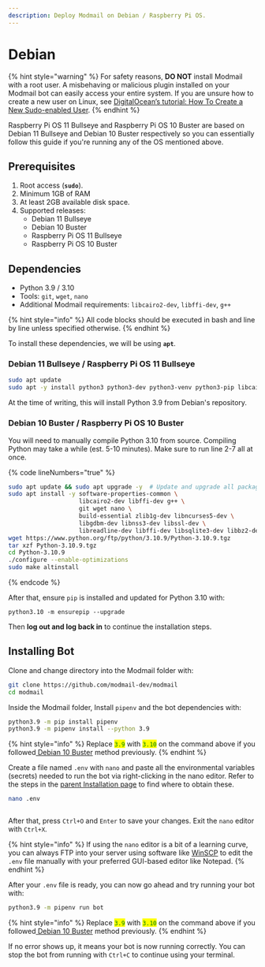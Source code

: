 ```yaml
---
description: Deploy Modmail on Debian / Raspberry Pi OS.
---
```


# Debian

{% hint style="warning" %}
For safety reasons, **DO NOT** install Modmail with a root user. A misbehaving or malicious plugin installed on your Modmail bot can easily access your entire system. If you are unsure how to create a new user on Linux, see [DigitalOcean’s tutorial: How To Create a New Sudo-enabled User](https://www.digitalocean.com/community/tutorials/how-to-create-a-new-sudo-enabled-user-on-ubuntu-20-04-quickstart).
{% endhint %}

Raspberry Pi OS 11 Bullseye and Raspberry Pi OS 10 Buster are based on Debian 11 Bullseye and Debian 10 Buster respectively so you can essentially follow this guide if you're running any of the OS mentioned above.

## Prerequisites

1. Root access (**`sudo`**).
2. Minimum 1GB of RAM
3. At least 2GB available disk space.
4. Supported releases:&#x20;
   * Debian 11 Bullseye
   * Debian 10 Buster
   * Raspberry Pi OS 11 Bullseye
   * Raspberry Pi OS 10 Buster

## Dependencies

* Python 3.9 / 3.10
* Tools: `git`, `wget`, `nano`
* Additional Modmail requirements: `libcairo2-dev`, `libffi-dev`, `g++`

{% hint style="info" %}
All code blocks should be executed in bash and line by line unless specified otherwise.
{% endhint %}

To install these dependencies, we will be using **`apt`**.

### **Debian 11 Bullseye /** Raspberry Pi OS 11 Bullseye

```bash
sudo apt update
sudo apt -y install python3 python3-dev python3-venv python3-pip libcairo2-dev libffi-dev g++ git wget nano
```

At the time of writing, this will install Python 3.9 from Debian's repository.

### **Debian 10 Buster /** Raspberry Pi OS 10 Buster

You will need to manually compile Python 3.10 from source. Compiling Python may take a while (est. 5-10 minutes). Make sure to run line 2-7 all at once.

{% code lineNumbers="true" %}
```bash
sudo apt update && sudo apt upgrade -y  # Update and upgrade all packages
sudo apt install -y software-properties-common \
                    libcairo2-dev libffi-dev g++ \
                    git wget nano \
                    build-essential zlib1g-dev libncurses5-dev \
                    libgdbm-dev libnss3-dev libssl-dev \
                    libreadline-dev libffi-dev libsqlite3-dev libbz2-dev
wget https://www.python.org/ftp/python/3.10.9/Python-3.10.9.tgz
tar xzf Python-3.10.9.tgz
cd Python-3.10.9
./configure --enable-optimizations 
sudo make altinstall
```
{% endcode %}

After that, ensure `pip` is installed and updated for Python 3.10 with:

```
python3.10 -m ensurepip --upgrade
```

Then **log out and log back in** to continue the installation steps.

## Installing Bot

Clone and change directory into the Modmail folder with:

```bash
git clone https://github.com/modmail-dev/modmail
cd modmail
```

Inside the Modmail folder, Install `pipenv` and the bot dependencies with:&#x20;

```bash
python3.9 -m pip install pipenv
python3.9 -m pipenv install --python 3.9
```

{% hint style="info" %}
Replace <mark style="color:green;">`3.9`</mark> with <mark style="color:green;">`3.10`</mark> on the command above if you followed[ Debian 10 Buster](debian.md#debian-10-buster-raspberry-pi-os-10-buster) method previously.
{% endhint %}

Create a file named `.env` with `nano` and paste all the environmental variables (secrets) needed to run the bot via right-clicking in the nano editor. Refer to the steps in the [parent Installation page](../#preparing-your-environmental-variables) to find where to obtain these.

```bash
nano .env
```

<figure><img src="../../.gitbook/assets/image (6).png" alt=""><figcaption></figcaption></figure>

After that, press `Ctrl+O` and `Enter` to save your changes. Exit the `nano` editor with `Ctrl+X`.

{% hint style="info" %}
If using the `nano` editor is a bit of a learning curve, you can always FTP into your server using software like [WinSCP](https://winscp.net/eng/index.php) to edit the `.env` file manually with your preferred GUI-based editor like Notepad.
{% endhint %}

After your `.env` file is ready, you can now go ahead and try running your bot with:

```bash
python3.9 -m pipenv run bot
```

{% hint style="info" %}
Replace <mark style="color:green;">`3.9`</mark> with <mark style="color:green;">`3.10`</mark> on the command above if you followed[ Debian 10 Buster](debian.md#debian-10-buster-raspberry-pi-os-10-buster) method previously.
{% endhint %}

If no error shows up, it means your bot is now running correctly. You can stop the bot from running with `Ctrl+C` to continue using your terminal.
